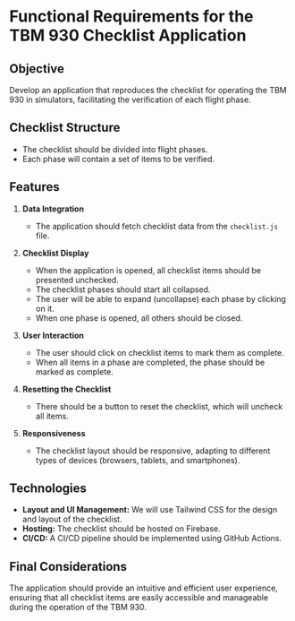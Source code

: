 # Functional Requirements for the TBM 930 Checklist Application

## Objective
Develop an application that reproduces the checklist for operating the TBM 930 in simulators, facilitating the verification of each flight phase.

## Checklist Structure
- The checklist should be divided into flight phases.
- Each phase will contain a set of items to be verified.

## Features
1. **Data Integration**
   - The application should fetch checklist data from the `checklist.js` file.

2. **Checklist Display**
   - When the application is opened, all checklist items should be presented unchecked.
   - The checklist phases should start all collapsed.
   - The user will be able to expand (uncollapse) each phase by clicking on it.
   - When one phase is opened, all others should be closed.

3. **User Interaction**
   - The user should click on checklist items to mark them as complete.
   - When all items in a phase are completed, the phase should be marked as complete.

4. **Resetting the Checklist**
   - There should be a button to reset the checklist, which will uncheck all items.

5. **Responsiveness**
   - The checklist layout should be responsive, adapting to different types of devices (browsers, tablets, and smartphones).

## Technologies
- **Layout and UI Management:** We will use Tailwind CSS for the design and layout of the checklist.
- **Hosting:** The checklist should be hosted on Firebase.
- **CI/CD:** A CI/CD pipeline should be implemented using GitHub Actions.

## Final Considerations
The application should provide an intuitive and efficient user experience, ensuring that all checklist items are easily accessible and manageable during the operation of the TBM 930.
